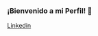 ### ¡Bienvenido a mi Perfil! 👋

[Linkedin](https://www.linkedin.com/in/gastoniba%C3%B1ezdeveloper/)

<!--
**GastonIbz/GastonIbz** is a ✨ _special_ ✨ repository because its `README.md` (this file) appears on your GitHub profile.

Here are some ideas to get you started:

- 🔭 I’m currently working on ...
- 🌱 I’m currently learning ...
- 👯 I’m looking to collaborate on ...
- 🤔 I’m looking for help with ...
- 💬 Ask me about ...
- 📫 How to reach me: ...
- 😄 Pronouns: ...
- ⚡ Fun fact: ...
-->
